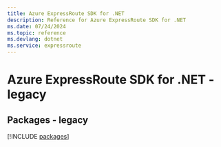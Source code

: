 ```yaml
---
title: Azure ExpressRoute SDK for .NET
description: Reference for Azure ExpressRoute SDK for .NET
ms.date: 07/24/2024
ms.topic: reference
ms.devlang: dotnet
ms.service: expressroute
---
```

# Azure ExpressRoute SDK for .NET - legacy
## Packages - legacy
[!INCLUDE [packages](expressroute-index.md)]